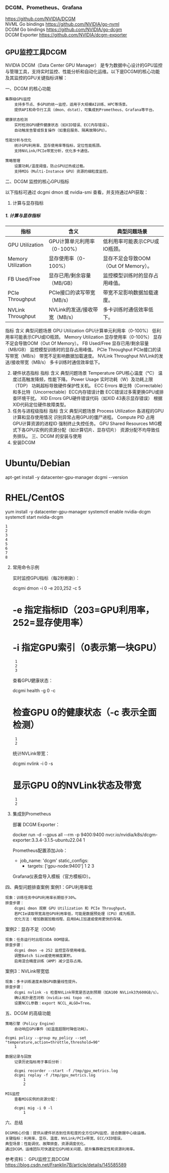 ### DCGM、Prometheus、Grafana

https://github.com/NVIDIA/DCGM    
NVML Go bindings    https://github.com/NVIDIA/go-nvml    
DCGM Go bindings    https://github.com/NVIDIA/go-dcgm    
DCGM Exporter       https://github.com/NVIDIA/dcgm-exporter




## GPU监控工具DCGM

NVIDIA DCGM（Data Center GPU Manager） 是专为数据中心设计的GPU监控与管理工具，支持实时监控、性能分析和自动化运维。以下是DCGM的核心功能及其监控的GPU关键指标详解：

一、DCGM 的核心功能

    集群级GPU监控
        支持多节点、多GPU的统一监控，适用于大规模AI训练、HPC等场景。
        提供API和命令行工具（dmon、dstat），可集成到Prometheus、Grafana等平台。

    健康状态检测
        实时检测GPU硬件健康状态（如XID错误、ECC内存错误）。
        自动触发告警或恢复操作（如重启服务、隔离故障GPU）。

    性能分析与优化
        统计GPU利用率、显存使用率等指标，定位性能瓶颈。
        支持NVLink/PCIe带宽分析，优化多卡通信。

    策略管理
        设置功耗/温度阈值，防止GPU过热或过载。
        支持MIG（Multi-Instance GPU）资源的细粒度监控。

二、DCGM 监控的核心GPU指标

以下指标可通过 dcgmi dmon 或 nvidia-smi 查看，并支持通过API获取：
1. 计算与显存指标


##### **1. 计算与显存指标**

| 指标               | 含义                          | 典型问题场景                         |
| ------------------ | ----------------------------- | ------------------------------------ |
| GPU Utilization    | GPU计算单元利用率（0-100%）   | 低利用率可能表示CPU或IO瓶颈。        |
| Memory Utilization | 显存使用率（0-100%）          | 显存不足会导致OOM（Out Of Memory）。 |
| FB Used/Free       | 显存已用/剩余容量（MB/GB）    | 监控模型训练时的显存占用峰值。       |
| PCIe Throughput    | PCIe接口的读写带宽（MB/s）    | 带宽不足影响数据加载速度。           |
| NVLink Throughput  | NVLink的发送/接收带宽（MB/s） | 多卡训练时通信效率低下。             |






指标	含义	典型问题场景
GPU Utilization	GPU计算单元利用率（0-100%）	低利用率可能表示CPU或IO瓶颈。
Memory Utilization	显存使用率（0-100%）	显存不足会导致OOM（Out Of Memory）。
FB Used/Free	显存已用/剩余容量（MB/GB）	监控模型训练时的显存占用峰值。
PCIe Throughput	PCIe接口的读写带宽（MB/s）	带宽不足影响数据加载速度。
NVLink Throughput	NVLink的发送/接收带宽（MB/s）	多卡训练时通信效率低下。


2. 硬件状态指标
指标	含义	典型问题场景
Temperature	GPU核心温度（℃）	温度过高触发降频，性能下降。
Power Usage	实时功耗（W）及功耗上限（TDP）	功耗超标导致硬件保护性关机。
ECC Errors	单比特（Correctable）和多比特（Uncorrectable）ECC内存错误计数	ECC错误过多需更换GPU或排查环境干扰。
XID Errors	GPU硬件错误代码（如XID 43表示显存错误）	根据XID代码定位硬件故障类型。
3. 任务与进程级指标
指标	含义	典型问题场景
Process Utilization	各进程的GPU计算和显存使用情况	识别异常占用GPU的僵尸进程。
Compute PID	占用GPU计算资源的进程ID	强制终止失控任务。
GPU Shared Resources	MIG模式下各GPU实例的资源分配（如计算切片、显存切片）	资源分配不均导致任务排队。
三、DCGM 的安装与使用
1. 安装DCGM

# Ubuntu/Debian
apt-get install -y datacenter-gpu-manager
dcgmi --version

# RHEL/CentOS
yum install -y datacenter-gpu-manager
systemctl enable nvidia-dcgm
systemctl start nvidia-dcgm

    1
    2
    3
    4
    5
    6
    7
    8

2. 常用命令示例

    实时监控GPU指标（每2秒刷新）：

    dcgmi dmon -i 0 -e 203,252 -c 5
    # -e 指定指标ID（203=GPU利用率，252=显存使用率）
    # -i 指定GPU索引（0表示第一块GPU）
        1
        2
        3

    查看GPU健康状态：

    dcgmi health -g 0 -c
    # 检查GPU 0的健康状态（-c 表示全面检测）
        1
        2

    统计NVLink带宽：

    dcgmi nvlink -i 0 -s
    # 显示GPU 0的NVLink状态及带宽
        1
        2

3. 集成到Prometheus

    部署 DCGM Exporter：

    docker run -d --gpus all --rm -p 9400:9400 nvcr.io/nvidia/k8s/dcgm-exporter:3.3.4-3.1.5-ubuntu22.04
        1

    Prometheus配置添加Job：

    - job_name: 'dcgm'
      static_configs:
        - targets: ['gpu-node:9400']
        1
        2
        3

    Grafana仪表盘导入模板（官方模板ID）。

四、典型问题排查案例
案例1：GPU利用率低

    现象：训练任务中GPU利用率长期低于30%。
    排查步骤：
        dcgmi dmon 观察 GPU Utilization 和 PCIe Throughput。
        若PCIe读取带宽高但GPU利用率低，可能是数据预处理（CPU）成为瓶颈。
        优化方法：增加数据加载线程、启用DALI加速或使用更快的存储。

案例2：显存不足（OOM）

    现象：任务运行时出现CUDA OOM错误。
    排查步骤：
        dcgmi dmon -e 252 监控显存使用峰值。
        调整Batch Size或使用梯度累积。
        启用混合精度训练（AMP）减少显存占用。

案例3：NVLink带宽低

    现象：多卡训练速度未随GPU数量线性提升。
    排查步骤：
        dcgmi nvlink -s 检查NVLink带宽是否达到预期（如A100 NVLink3为600GB/s）。
        确认拓扑是否对称（nvidia-smi topo -m）。
        设置NCCL参数：export NCCL_ALGO=Tree。

五、DCGM 的高级功能

    策略引擎（Policy Engine）
        自动响应GPU事件（如温度超限时降低功耗）。

    dcgmi policy --group my_policy --set "temperature,action=throttle,threshold=90"
        1

    数据记录与回放
        记录历史指标用于事后分析：

        dcgmi recorder --start -f /tmp/gpu_metrics.log
        dcgmi replay -f /tmp/gpu_metrics.log
            1
            2

    MIG监控
        查看MIG实例的资源分配：

        dcgmi mig -i 0 -l
            1

六、总结

    DCGM核心价值：提供从硬件状态到任务粒度的全方位GPU监控，适合数据中心级运维。
    关键指标：利用率、显存、温度、NVLink/PCIe带宽、ECC/XID错误。
    典型场景：性能调优、故障排查、资源调度优化。
    通过DCGM，运维团队可快速定位GPU相关问题，提升集群稳定性和资源利用率。

参考资料：
GPU监控工具DCGM    https://blog.csdn.net/Franklin7B/article/details/145585589


